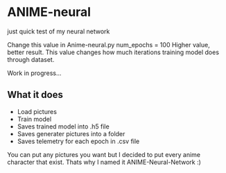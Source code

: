 # ANIME-neural
just quick test of my neural network 

Change this value in Anime-neural.py
num_epochs = 100
Higher value, better result. This value changes how much iterations training model does through dataset.


Work in progress...

## What it does
- Load pictures
- Train model
- Saves trained model into .h5 file
- Saves generater pictures into a folder
- Saves telemetry for each epoch in .csv file

You can put any pictures you want but I decided to put every anime character that exist. 
Thats why I named it ANIME-Neural-Network :)
